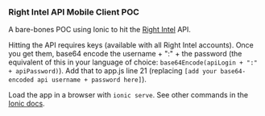 ### Right Intel API Mobile Client POC

A bare-bones POC using Ionic to hit the [Right Intel](https://www.rightintel.com) API.

Hitting the API requires keys (available with all Right Intel accounts). Once you get them, base64 encode the username + ":" + the password (the equivalent of this in your language of choice: `base64Encode(apiLogin + ":" + apiPassword)`). Add that to app.js line 21 (replacing `[add your base64-encoded api username + password here]`).

Load the app in a browser with `ionic serve`. See other commands in the [Ionic docs](http://ionicframework.com/docs/guide/testing.html).